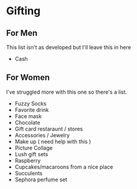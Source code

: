 # Gifting

## For Men

This list isn't as developed but I'll leave this in here

- Cash

## For Women

I've struggled more with this one so there's a list.

- Fuzzy Socks
- Favorite drink
- Face mask
- Chocolate
- Gift card restaraunt / stores
- Accessories / Jewelry
- Make up ( need help with this )
- Picture Collage
- Lush gift sets
- Raspberry
- Cupcakes/macaroons from a nice place
- Succulents
- Sephora perfume set


